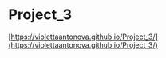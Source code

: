# Project_3
[https://violettaantonova.github.io/Project_3/](https://violettaantonova.github.io/Project_3/)
